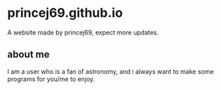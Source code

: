 # princej69.github.io
A website made by princej69, expect more updates.

## about me
I am a user who is a fan of astronomy, and i always want to make some programs for you/me to enjoy.